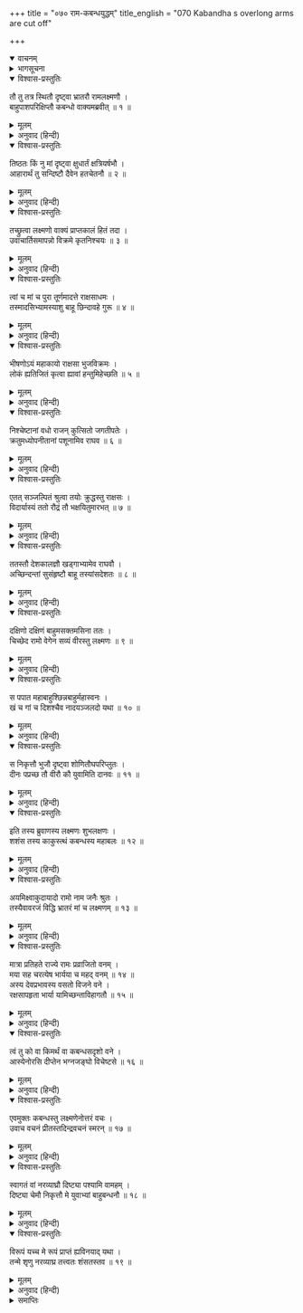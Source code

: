 +++
title = "०७० राम-कबन्धयुद्धम्"
title_english = "070 Kabandha s overlong arms are cut off"

+++
<details open><summary>वाचनम्</summary>
<div caption="श्रीराम-हरिसीताराममूर्ति-घनपाठिभ्यां वचनम्" class="audioEmbed" src="https://archive.org/download/Ramayana-recitation-Sriram-harisItArAmamUrti-Ghanapaati-v2/Kanda_3/Kanda_3_ARK-070-Kabandhena_Saha_Yudhdham.mp3"></div>
</details>

<details><summary>भागसूचना</summary>

70. श्रीराम और लक्ष्मणका परस्पर विचार करके कबन्धकी दोनों भुजाओंको काट डालना तथा कबन्धके द्वारा उनका स्वागत
</details>

<details open><summary>विश्वास-प्रस्तुतिः</summary>

तौ तु तत्र स्थितौ दृष्ट्वा भ्रातरौ रामलक्ष्मणौ ।  
बाहुपाशपरिक्षिप्तौ कबन्धो वाक्यमब्रवीत् ॥ १ ॥
</details>

<details><summary>मूलम्</summary>

तौ तु तत्र स्थितौ दृष्ट्वा भ्रातरौ रामलक्ष्मणौ ।  
बाहुपाशपरिक्षिप्तौ कबन्धो वाक्यमब्रवीत् ॥ १ ॥
</details>

<details><summary>अनुवाद (हिन्दी)</summary>

अपने बाहुपाशसे घिरकर वहाँ खड़े हुए उन दोनों भाई श्रीराम और लक्ष्मणकी ओर देखकर कबन्धने कहा— ॥ १ ॥
</details>

<details open><summary>विश्वास-प्रस्तुतिः</summary>

तिष्ठतः किं नु मां दृष्ट्वा क्षुधार्तं क्षत्रियर्षभौ ।  
आहारार्थं तु सन्दिष्टौ दैवेन हतचेतनौ ॥ २ ॥
</details>

<details><summary>मूलम्</summary>

तिष्ठतः किं नु मां दृष्ट्वा क्षुधार्तं क्षत्रियर्षभौ ।  
आहारार्थं तु सन्दिष्टौ दैवेन हतचेतनौ ॥ २ ॥
</details>

<details><summary>अनुवाद (हिन्दी)</summary>

‘क्षत्रियशिरोमणि राजकुमारो! मुझे भूखसे पीड़ित देखकर भी खड़े क्यों हो? (मेरे मुँहमें चले आओ) क्योंकि दैवने मेरे भोजनके लिये ही तुम्हें यहाँ भेजा है । इसीलिये तुम दोनोंकी बुद्धि मारी गयी है’ ॥ २ ॥
</details>

<details open><summary>विश्वास-प्रस्तुतिः</summary>

तच्छ्रुत्वा लक्ष्मणो वाक्यं प्राप्तकालं हितं तदा ।  
उवाचार्तिसमापन्नो विक्रमे कृतनिश्चयः ॥ ३ ॥
</details>

<details><summary>मूलम्</summary>

तच्छ्रुत्वा लक्ष्मणो वाक्यं प्राप्तकालं हितं तदा ।  
उवाचार्तिसमापन्नो विक्रमे कृतनिश्चयः ॥ ३ ॥
</details>

<details><summary>अनुवाद (हिन्दी)</summary>

यह सुनकर पीड़ित हुए लक्ष्मणने उस समय पराक्रमका ही निश्चय करके यह समयोचित एवं हितकर बात कही— ॥ ३ ॥
</details>

<details open><summary>विश्वास-प्रस्तुतिः</summary>

त्वां च मां च पुरा तूर्णमादत्ते राक्षसाधमः ।  
तस्मादसिभ्यामस्याशु बाहू छिन्दावहे गुरू ॥ ४ ॥
</details>

<details><summary>मूलम्</summary>

त्वां च मां च पुरा तूर्णमादत्ते राक्षसाधमः ।  
तस्मादसिभ्यामस्याशु बाहू छिन्दावहे गुरू ॥ ४ ॥
</details>

<details><summary>अनुवाद (हिन्दी)</summary>

‘भैया! यह नीच राक्षस मुझको और आपको तुरंत मुँहमें ले ले, इसके पहले ही हमलोग अपनी तलवारोंसे इसकी बड़ी-बड़ी बाँहें शीघ्र ही काट डालें ॥ ४ ॥
</details>

<details open><summary>विश्वास-प्रस्तुतिः</summary>

भीषणोऽयं महाकायो राक्षसा भुजविक्रमः ।  
लोकं ह्यतिजितं कृत्वा ह्यावां हन्तुमिहेच्छति ॥ ५ ॥
</details>

<details><summary>मूलम्</summary>

भीषणोऽयं महाकायो राक्षसा भुजविक्रमः ।  
लोकं ह्यतिजितं कृत्वा ह्यावां हन्तुमिहेच्छति ॥ ५ ॥
</details>

<details><summary>अनुवाद (हिन्दी)</summary>

‘यह महाकाय राक्षस बड़ा भीषण है । इसकी भुजाओंमें ही इसका सारा बल और पराक्रम निहित है । यह समस्त संसारको सर्वथा पराजित-सा करके अब हमलोगोंको भी यहाँ मार डालना चाहता है ॥ ५ ॥
</details>

<details open><summary>विश्वास-प्रस्तुतिः</summary>

निश्चेष्टानां वधो राजन् कुत्सितो जगतीपतेः ।  
क्रतुमध्योपनीतानां पशूनामिव राघव ॥ ६ ॥
</details>

<details><summary>मूलम्</summary>

निश्चेष्टानां वधो राजन् कुत्सितो जगतीपतेः ।  
क्रतुमध्योपनीतानां पशूनामिव राघव ॥ ६ ॥
</details>

<details><summary>अनुवाद (हिन्दी)</summary>

‘राजन्! रघुनन्दन! यज्ञमें लाये गये पशुओंके समान निश्चेष्ट प्राणियोंका वध राजाके लिये निन्दित बताया गया है (इसलिये हमें इसके प्राण नहीं लेने चाहिये, केवल भुजाओंका ही उच्छेद कर देना चाहिये)’ ॥ ६ ॥
</details>

<details open><summary>विश्वास-प्रस्तुतिः</summary>

एतत् सञ्जल्पितं श्रुत्वा तयोः क्रुद्धस्तु राक्षसः ।  
विदार्यास्यं ततो रौद्रं तौ भक्षयितुमारभत् ॥ ७ ॥
</details>

<details><summary>मूलम्</summary>

एतत् सञ्जल्पितं श्रुत्वा तयोः क्रुद्धस्तु राक्षसः ।  
विदार्यास्यं ततो रौद्रं तौ भक्षयितुमारभत् ॥ ७ ॥
</details>

<details><summary>अनुवाद (हिन्दी)</summary>

उन दोनोंकी यह बातचीत सुनकर उस राक्षसको बड़ा क्रोध हुआ और वह अपना भयंकर मुख फैलाकर उन्हें खा जानेको उद्यत हो गया ॥ ७ ॥
</details>

<details open><summary>विश्वास-प्रस्तुतिः</summary>

ततस्तौ देशकालज्ञौ खड्गाभ्यामेव राघवौ ।  
अच्छिन्दन्तां सुसंहृष्टौ बाहू तस्यांसदेशतः ॥ ८ ॥
</details>

<details><summary>मूलम्</summary>

ततस्तौ देशकालज्ञौ खड्गाभ्यामेव राघवौ ।  
अच्छिन्दन्तां सुसंहृष्टौ बाहू तस्यांसदेशतः ॥ ८ ॥
</details>

<details><summary>अनुवाद (हिन्दी)</summary>

इतनेमें ही देश-काल (अवसर) का ज्ञान रखनेवाले उन दोनों रघुवंशी राजकुमारोंने अत्यन्त हर्षमें भरकर तलवारोंसे ही उसकी दोनों भुजाएँ कंधोंसे काट गिरायीं ॥ ८ ॥
</details>

<details open><summary>विश्वास-प्रस्तुतिः</summary>

दक्षिणो दक्षिणं बाहुमसक्तमसिना ततः ।  
चिच्छेद रामो वेगेन सव्यं वीरस्तु लक्ष्मणः ॥ ९ ॥
</details>

<details><summary>मूलम्</summary>

दक्षिणो दक्षिणं बाहुमसक्तमसिना ततः ।  
चिच्छेद रामो वेगेन सव्यं वीरस्तु लक्ष्मणः ॥ ९ ॥
</details>

<details><summary>अनुवाद (हिन्दी)</summary>

भगवान् श्रीराम उसके दाहिने भागमें खड़े थे । उन्होंने अपनी तलवारसे उसकी दाहिनी बाँह बिना किसी रुकावटके वेगपूर्वक काट डाली तथा वाम भागमें खड़े वीर लक्ष्मणने उसकी बायीं भुजाको तलवारसे उड़ा दिया ॥ ९ ॥
</details>

<details open><summary>विश्वास-प्रस्तुतिः</summary>

स पपात महाबाहुश्छिन्नबाहुर्महास्वनः ।  
खं च गां च दिशश्चैव नादयञ्जलदो यथा ॥ १० ॥
</details>

<details><summary>मूलम्</summary>

स पपात महाबाहुश्छिन्नबाहुर्महास्वनः ।  
खं च गां च दिशश्चैव नादयञ्जलदो यथा ॥ १० ॥
</details>

<details><summary>अनुवाद (हिन्दी)</summary>

भुजाएँ कट जानेपर वह महाबाहु राक्षस मेघके समान गम्भीर गर्जना करके पृथ्वी, आकाश तथा दिशाओंको गुँजाता हुआ धरतीपर गिर पड़ा ॥ १० ॥
</details>

<details open><summary>विश्वास-प्रस्तुतिः</summary>

स निकृत्तौ भुजौ दृष्ट्वा शोणितौघपरिप्लुतः ।  
दीनः पप्रच्छ तौ वीरौ कौ युवामिति दानवः ॥ ११ ॥
</details>

<details><summary>मूलम्</summary>

स निकृत्तौ भुजौ दृष्ट्वा शोणितौघपरिप्लुतः ।  
दीनः पप्रच्छ तौ वीरौ कौ युवामिति दानवः ॥ ११ ॥
</details>

<details><summary>अनुवाद (हिन्दी)</summary>

अपनी भुजाओंको कटी हुई देख खूनसे लथपथ हुए उस दानवने दीन वाणीमें पूछा—‘वीरो! तुम दोनों कौन हो?’ ॥ ११ ॥
</details>

<details open><summary>विश्वास-प्रस्तुतिः</summary>

इति तस्य ब्रुवाणस्य लक्ष्मणः शुभलक्षणः ।  
शशंस तस्य काकुस्त्थं कबन्धस्य महाबलः ॥ १२ ॥
</details>

<details><summary>मूलम्</summary>

इति तस्य ब्रुवाणस्य लक्ष्मणः शुभलक्षणः ।  
शशंस तस्य काकुस्त्थं कबन्धस्य महाबलः ॥ १२ ॥
</details>

<details><summary>अनुवाद (हिन्दी)</summary>

कबन्धके इस प्रकार पूछनेपर शुभ लक्षणोंवाले महाबली लक्ष्मणने उसे श्रीरामचन्द्रजीका परिचय देना आरम्भ किया— ॥ १२ ॥
</details>

<details open><summary>विश्वास-प्रस्तुतिः</summary>

अयमिक्ष्वाकुदायादो रामो नाम जनैः श्रुतः ।  
तस्यैवावरजं विद्धि भ्रातरं मां च लक्ष्मणम् ॥ १३ ॥
</details>

<details><summary>मूलम्</summary>

अयमिक्ष्वाकुदायादो रामो नाम जनैः श्रुतः ।  
तस्यैवावरजं विद्धि भ्रातरं मां च लक्ष्मणम् ॥ १३ ॥
</details>

<details><summary>अनुवाद (हिन्दी)</summary>

‘ये इक्ष्वाकुवंशी महाराज दशरथके पुत्र हैं और लोगोंमें श्रीराम नामसे विख्यात हैं । मुझे इन्हींका छोटा भाई समझो । मेरा नाम लक्ष्मण है ॥ १३ ॥
</details>

<details open><summary>विश्वास-प्रस्तुतिः</summary>

मात्रा प्रतिहते राज्ये रामः प्रव्राजितो वनम् ।  
मया सह चरत्येष भार्यया च महद् वनम् ॥ १४ ॥  
अस्य देवप्रभावस्य वसतो विजने वने ।  
रक्षसापहृता भार्या यामिच्छन्ताविहागतौ ॥ १५ ॥
</details>

<details><summary>मूलम्</summary>

मात्रा प्रतिहते राज्ये रामः प्रव्राजितो वनम् ।  
मया सह चरत्येष भार्यया च महद् वनम् ॥ १४ ॥  
अस्य देवप्रभावस्य वसतो विजने वने ।  
रक्षसापहृता भार्या यामिच्छन्ताविहागतौ ॥ १५ ॥
</details>

<details><summary>अनुवाद (हिन्दी)</summary>

‘माता कैकेयीके द्वारा जब इनका राज्याभिषेक रोक दिया गया, तब ये पिताकी आज्ञासे वनमें चले आये और मेरे तथा अपनी पत्नीके साथ इस विशाल वनमें विचरण करने लगे । इस निर्जन वनमें रहते हुए इन देवतुल्य प्रभावशाली श्रीरघुनाथजीकी पत्नीको किसी राक्षसने हर लिया है । उन्हींका पता लगानेकी इच्छासे हमलोग यहाँ आये हैं ॥ १४-१५ ॥
</details>

<details open><summary>विश्वास-प्रस्तुतिः</summary>

त्वं तु को वा किमर्थं वा कबन्धसदृशो वने ।  
आस्येनोरसि दीप्तेन भग्नजङ्घो विचेष्टसे ॥ १६ ॥
</details>

<details><summary>मूलम्</summary>

त्वं तु को वा किमर्थं वा कबन्धसदृशो वने ।  
आस्येनोरसि दीप्तेन भग्नजङ्घो विचेष्टसे ॥ १६ ॥
</details>

<details><summary>अनुवाद (हिन्दी)</summary>

‘तुम कौन हो? और कबन्धके समान रूप धारण करके क्यों इस वनमें पड़े हो? छातीके नीचे चमकता हुआ मुँह और टूटी हुई जंघा (पिण्डली) लिये तुम किस कारण इधर-उधर लुढ़कते फिरते हो?’ ॥ १६ ॥
</details>

<details open><summary>विश्वास-प्रस्तुतिः</summary>

एवमुक्तः कबन्धस्तु लक्ष्मणेनोत्तरं वचः ।  
उवाच वचनं प्रीतस्तदिन्द्रवचनं स्मरन् ॥ १७ ॥
</details>

<details><summary>मूलम्</summary>

एवमुक्तः कबन्धस्तु लक्ष्मणेनोत्तरं वचः ।  
उवाच वचनं प्रीतस्तदिन्द्रवचनं स्मरन् ॥ १७ ॥
</details>

<details><summary>अनुवाद (हिन्दी)</summary>

लक्ष्मणके ऐसा कहनेपर कबन्धको इन्द्रकी कही हुई बातका स्मरण हो आया । अतः उसने बड़ी प्रसन्नताके साथ लक्ष्मणको उनकी बातका उत्तर दिया— ॥ १७ ॥
</details>

<details open><summary>विश्वास-प्रस्तुतिः</summary>

स्वागतं वां नरव्याघ्रौ दिष्ट्या पश्यामि वामहम् ।  
दिष्ट्या चेमौ निकृत्तौ मे युवाभ्यां बाहुबन्धनौ ॥ १८ ॥
</details>

<details><summary>मूलम्</summary>

स्वागतं वां नरव्याघ्रौ दिष्ट्या पश्यामि वामहम् ।  
दिष्ट्या चेमौ निकृत्तौ मे युवाभ्यां बाहुबन्धनौ ॥ १८ ॥
</details>

<details><summary>अनुवाद (हिन्दी)</summary>

‘पुरुषसिंह वीरो! आप दोनोंका स्वागत है । बड़े भाग्यसे मुझे आपलोगोंका दर्शन मिला है । ये मेरी दोनों भुजाएँ मेरे लिये भारी बन्धन थीं । सौभाग्यकी बात है कि आपलोगोंने इन्हें काट डाला ॥ १८ ॥
</details>

<details open><summary>विश्वास-प्रस्तुतिः</summary>

विरूपं यच्च मे रूपं प्राप्तं ह्यविनयाद् यथा ।  
तन्मे शृणु नरव्याघ्र तत्त्वतः शंसतस्तव ॥ १९ ॥
</details>

<details><summary>मूलम्</summary>

विरूपं यच्च मे रूपं प्राप्तं ह्यविनयाद् यथा ।  
तन्मे शृणु नरव्याघ्र तत्त्वतः शंसतस्तव ॥ १९ ॥
</details>

<details><summary>अनुवाद (हिन्दी)</summary>

‘नरश्रेष्ठ श्रीराम! मुझे जो ऐसा कुरूप रूप प्राप्त हुआ है, यह मेरी ही उद्दण्डताका फल है । यह सब कैसे हुआ, वह प्रसङ्ग आपको मैं ठीक-ठीक बता रहा हूँ । आप मुझसे सुनें’ ॥ १९ ॥
</details>

<details><summary>समाप्तिः</summary>

इत्यार्षे श्रीमद्रामायणे वाल्मीकीये आदिकाव्येऽरण्यकाण्डे सप्ततितमः सर्गः ॥ ७० ॥  
इस प्रकार श्रीवाल्मीकिनिर्मित आर्षरामायण आदिकाव्यके अरण्यकाण्डमें सत्तरवाँ सर्ग पूरा हुआ ॥ ७० ॥
</details>

